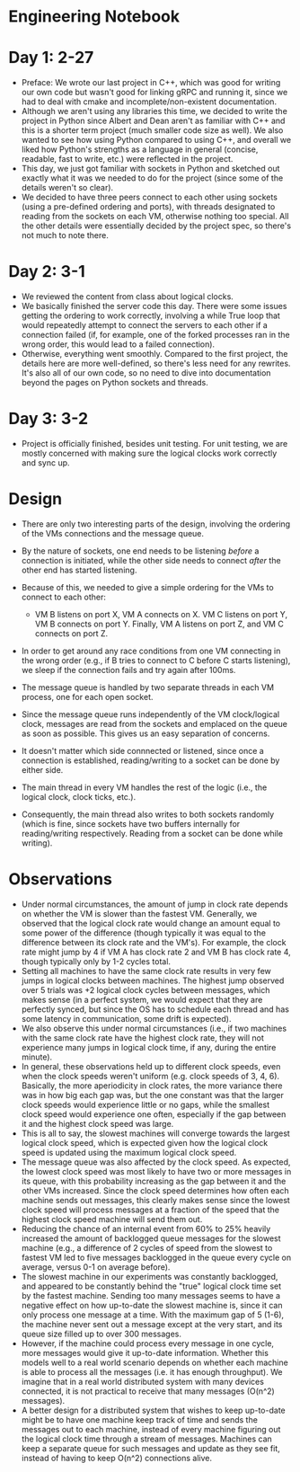 # Engineering Notebook
# Day 1: 2-27
- Preface: We wrote our last project in C++, which was good for writing our own code but wasn't good for linking gRPC and running it, since we had to deal with cmake and incomplete/non-existent documentation.
- Although we aren't using any libraries this time, we decided to write the project in Python since Albert and Dean aren't as familiar with C++ and this is a shorter term project (much smaller code size as well). We also wanted to see how using Python compared to using C++, and overall we liked how Python's strengths as a language in general (concise, readable, fast to write, etc.) were reflected in the project.
- This day, we just got familiar with sockets in Python and sketched out exactly what it was we needed to do for the project (since some of the details weren't so clear).
- We decided to have three peers connect to each other using sockets (using a pre-defined ordering and ports), with threads designated to reading from the sockets on each VM, otherwise nothing too special. All the other details were essentially decided by the project spec, so there's not much to note there.

# Day 2: 3-1
- We reviewed the content from class about logical clocks. 
- We basically finished the server code this day. There were some issues getting the ordering to work correctly, involving a while True loop that would repeatedly attempt to connect the servers to each other if a connection failed (if, for example, one of the forked processes ran in the wrong order, this would lead to a failed connection).
- Otherwise, everything went smoothly. Compared to the first project, the details here are more well-defined, so there's less need for any rewrites. It's also all of our own code, so no need to dive into documentation beyond the pages on Python sockets and threads.

# Day 3: 3-2
- Project is officially finished, besides unit testing. For unit testing, we are mostly concerned with making sure the logical clocks work correctly and sync up.

# Design
- There are only two interesting parts of the design, involving the ordering of the VMs connections and the message queue.
- By the nature of sockets, one end needs to be listening *before* a connection is initiated, while the other side needs to connect *after* the other end has started listening.
- Because of this, we needed to give a simple ordering for the VMs to connect to each other:
    - VM B listens on port X, VM A connects on X. VM C listens on port Y, VM B connects on port Y. Finally, VM A listens on port Z, and VM C connects on port Z.
- In order to get around any race conditions from one VM connecting in the wrong order (e.g., if B tries to connect to C before C starts listening), we sleep if the connection fails and try again after 100ms.

- The message queue is handled by two separate threads in each VM process, one for each open socket. 
- Since the message queue runs independently of the VM clock/logical clock, messages are read from the sockets and emplaced on the queue as soon as possible. This gives us an easy separation of concerns.
- It doesn't matter which side connnected or listened, since once a connection is established, reading/writing to a socket can be done by either side.
- The main thread in every VM handles the rest of the logic (i.e., the logical clock, clock ticks, etc.). 
- Consequently, the main thread also writes to both sockets randomly (which is fine, since sockets have two buffers internally for reading/writing respectively. Reading from a socket can be done while writing).

# Observations
- Under normal circumstances, the amount of jump in clock rate depends on whether the VM is slower than the fastest VM. Generally, we observed that the logical clock rate would change an amount equal to some power of the difference (though typically it was equal to the difference between its clock rate and the VM's). For example, the clock rate might jump by 4 if VM A has clock rate 2 and VM B has clock rate 4, though typically only by 1-2 cycles total.
- Setting all machines to have the same clock rate results in very few jumps in logical clocks between machines. The highest jump observed over 5 trials was +2 logical clock cycles between messages, which makes sense (in a perfect system, we would expect that they are perfectly synced, but since the OS has to schedule each thread and has some latency in communication, some drift is expected).
- We also observe this under normal circumstances (i.e., if two machines with the same clock rate have the highest clock rate, they will not experience many jumps in logical clock time, if any, during the entire minute).
- In general, these observations held up to different clock speeds, even when the clock speeds weren't uniform (e.g. clock speeds of 3, 4, 6). Basically, the more aperiodicity in clock rates, the more variance there was in how big each gap was, but the one constant was that the larger clock speeds would experience little or no gaps, while the smallest clock speed would experience one often, especially if the gap between it and the highest clock speed was large.
- This is all to say, the slowest machines will converge towards the largest logical clock speed, which is expected given how the logical clock speed is updated using the maximum logical clock speed.
- The message queue was also affected by the clock speed. As expected, the lowest clock speed was most likely to have two or more messages in its queue, with this probability increasing as the gap between it and the other VMs increased. Since the clock speed determines how often each machine sends out messages, this clearly makes sense since the lowest clock speed will process messages at a fraction of the speed that the highest clock speed machine will send them out.
- Reducing the chance of an internal event from 60% to 25% heavily increased the amount of backlogged queue messages for the slowest machine (e.g., a difference of 2 cycles of speed from the slowest to fastest VM led to five messages backlogged in the queue every cycle on average, versus 0-1 on average before).
- The slowest machine in our experiments was constantly backlogged, and appeared to be constantly behind the "true" logical clock time set by the fastest machine. Sending too many messages seems to have a negative effect on how up-to-date the slowest machine is, since it can only process one message at a time. With the maximum gap of 5 (1-6), the machine never sent out a message except at the very start, and its queue size filled up to over 300 messages.
- However, if the machine could process every message in one cycle, more messages would give it up-to-date information. Whether this models well to a real world scenario depends on whether each machine is able to process all the messages (i.e. it has enough throughput). We imagine that in a real world distributed system with many devices connected, it is not practical to receive that many messages (O(n^2) messages).
- A better design for a distributed system that wishes to keep up-to-date might be to have one machine keep track of time and sends the messages out to each machine, instead of every machine figuring out the logical clock time through a stream of messages. Machines can keep a separate queue for such messages and update as they see fit, instead of having to keep O(n^2) connections alive.

